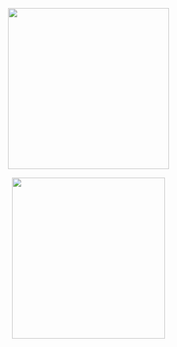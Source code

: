<p></p><div class="separator" style="clear: both; text-align: center;"><a href="https://blogger.googleusercontent.com/img/b/R29vZ2xl/AVvXsEh5wN_aPhQW2u2S7FXODH1_Zw_8WtHenP9C7piOoWKb4xssqA5-rLcTi6no68j1bjRifB3Mg1nlfPf-wnB5qkv_MQwi1mCs-41NFPet04o1BYar2Yja2Yt4QTqvNlAce9NjWblUcJgR4wN0o7Qf6NNb6_jaXMFePycxgtAcxK3oDpzRTy-P2dMU3DqOzNI/s352/play-button-overlay-png.png" imageanchor="1" style="margin-left: 1em; margin-right: 1em;"><img border="0" data-original-height="352" data-original-width="352" height="320" src="https://blogger.googleusercontent.com/img/b/R29vZ2xl/AVvXsEh5wN_aPhQW2u2S7FXODH1_Zw_8WtHenP9C7piOoWKb4xssqA5-rLcTi6no68j1bjRifB3Mg1nlfPf-wnB5qkv_MQwi1mCs-41NFPet04o1BYar2Yja2Yt4QTqvNlAce9NjWblUcJgR4wN0o7Qf6NNb6_jaXMFePycxgtAcxK3oDpzRTy-P2dMU3DqOzNI/s320/play-button-overlay-png.png" width="320" /></a></div><br /><div class="separator" style="clear: both; text-align: center;"><a href="https://blogger.googleusercontent.com/img/b/R29vZ2xl/AVvXsEjU6PPpBoy-QREveEB4EktcwY6kC4WSbFw0iLhXFVLTwQXMMVf4CyZ8lBEY6zcg53meIauEm9T59Fgdc5Jlb1-ZCSYgHOknPvyo7OdlAf5-fZq33do_faYNztxFGufyWqMwkR1FZEjWJJmPNsoCctVVkxkOuyFEzAVoAJuYYHVXmPyX3mxzn4KQqZY99t4/s550/84jSDfSxMXwsVOgPxoZGhyMBO0j.jpg" imageanchor="1" style="margin-left: 1em; margin-right: 1em;"><img border="0" data-original-height="550" data-original-width="523" height="320" src="https://blogger.googleusercontent.com/img/b/R29vZ2xl/AVvXsEjU6PPpBoy-QREveEB4EktcwY6kC4WSbFw0iLhXFVLTwQXMMVf4CyZ8lBEY6zcg53meIauEm9T59Fgdc5Jlb1-ZCSYgHOknPvyo7OdlAf5-fZq33do_faYNztxFGufyWqMwkR1FZEjWJJmPNsoCctVVkxkOuyFEzAVoAJuYYHVXmPyX3mxzn4KQqZY99t4/s320/84jSDfSxMXwsVOgPxoZGhyMBO0j.jpg" width="304" /></a></div><br />&nbsp;<p></p>
